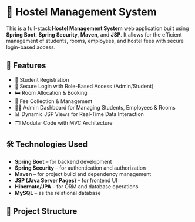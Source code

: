 # 🏨 Hostel Management System

This is a full-stack **Hostel Management System** web application built using **Spring Boot**, **Spring Security**, **Maven**, and **JSP**. It allows for the efficient management of students, rooms, employees, and hostel fees with secure login-based access.

## 🚀 Features

- 👤 Student Registration
- 🔐 Secure Login with Role-Based Access (Admin/Student)
- 🛏️ Room Allocation & Booking
- 🧾 Fee Collection & Management
- 👨‍💼 Admin Dashboard for Managing Students, Employees & Rooms
- 📊 Dynamic JSP Views for Real-Time Data Interaction
- 🗂️ Modular Code with MVC Architecture

## 🛠️ Technologies Used

- **Spring Boot** – for backend development
- **Spring Security** – for authentication and authorization
- **Maven** – for project build and dependency management
- **JSP (Java Server Pages)** – for frontend UI
- **Hibernate/JPA** – for ORM and database operations
- **MySQL** – as the relational database

## 🧩 Project Structure

